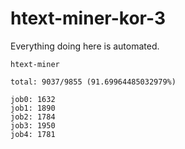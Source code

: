 # htext-miner-kor-3

Everything doing here is automated.

```
htext-miner

total: 9037/9855 (91.69964485032979%)

job0: 1632
job1: 1890
job2: 1784
job3: 1950
job4: 1781
```